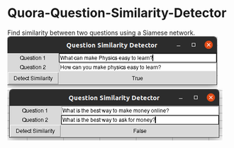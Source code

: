 # Quora-Question-Similarity-Detector
Find similarity between two questions using a Siamese network.
<br>
![Similar](https://github.com/PrasannaIITM/Quora-Question-Similarity-Detector/blob/master/Images/similar.png)
![notSimilar](https://github.com/PrasannaIITM/Quora-Question-Similarity-Detector/blob/master/Images/notSimilar.png)
